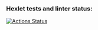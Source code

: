 ### Hexlet tests and linter status:
[![Actions Status](https://github.com/AleksKutsenko/frontend-project-12/workflows/hexlet-check/badge.svg)](https://github.com/AleksKutsenko/frontend-project-12/actions)
